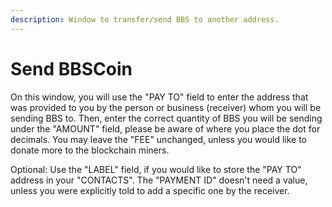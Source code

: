 ```yaml
---
description: Window to transfer/send BBS to another address.
---
```


# Send BBSCoin

On this window, you will use the "PAY TO" field to enter the address that was provided to you by the person or business (receiver) whom you will be sending BBS to. Then, enter the correct quantity of BBS you will be sending under the "AMOUNT" field, please be aware of where you place the dot for decimals. You may leave the "FEE" unchanged, unless you would like to donate more to the blockchain miners.&#x20;

Optional: Use the "LABEL" field, if you would like to store the "PAY TO" address in your "CONTACTS". The "PAYMENT ID" doesn't need a value, unless you were explicitly told to add a specific one by the receiver.
